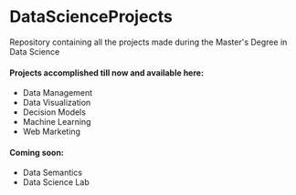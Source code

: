 # DataScienceProjects
Repository containing all the projects made during the Master's Degree in Data Science

#### Projects accomplished till now and available here:
* Data Management
* Data Visualization
* Decision Models
* Machine Learning
* Web Marketing

#### Coming soon: 
* Data Semantics
* Data Science Lab
